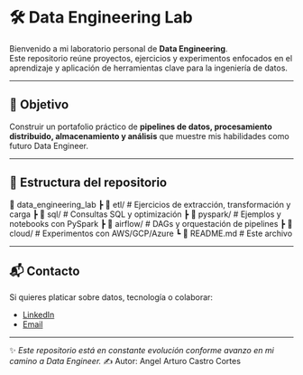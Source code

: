 # 🛠️ Data Engineering Lab

Bienvenido a mi laboratorio personal de **Data Engineering**.  
Este repositorio reúne proyectos, ejercicios y experimentos enfocados en el aprendizaje y aplicación de herramientas clave para la ingeniería de datos.

---

## 🎯 Objetivo
Construir un portafolio práctico de **pipelines de datos, procesamiento distribuido, almacenamiento y análisis** que muestre mis habilidades como futuro Data Engineer.

---

## 📂 Estructura del repositorio

📁 data_engineering_lab
┣ 📂 etl/ # Ejercicios de extracción, transformación y carga
┣ 📂 sql/ # Consultas SQL y optimización
┣ 📂 pyspark/ # Ejemplos y notebooks con PySpark
┣ 📂 airflow/ # DAGs y orquestación de pipelines
┣ 📂 cloud/ # Experimentos con AWS/GCP/Azure
┗ 📄 README.md # Este archivo

---

## 📬 Contacto
Si quieres platicar sobre datos, tecnología o colaborar:  
- [LinkedIn](https://www.linkedin.com/in/angel-castro-cortes/)  
- [Email](mailto:ancastroco@gmail.com)  

---
✨ *Este repositorio está en constante evolución conforme avanzo en mi camino a Data Engineer.*
✍️ Autor: Angel Arturo Castro Cortes